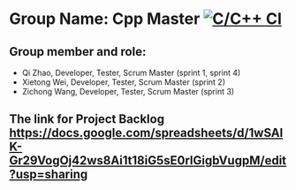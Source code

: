 # Group Name: Cpp Master [![C/C++ CI](https://github.com/LavinWong/CS555/actions/workflows/c-cpp.yml/badge.svg?branch=main)](https://github.com/LavinWong/CS555/actions/workflows/c-cpp.yml)


## Group member and role:
- Qi	Zhao, Developer, Tester, Scrum Master (sprint 1, sprint 4)
- Xietong	Wei, Developer, Tester, Scrum Master (sprint 2)
- Zichong	Wang, Developer, Tester, Scrum Master (sprint 3)

## The link for Project Backlog https://docs.google.com/spreadsheets/d/1wSAlK-Gr29VogOj42ws8Ai1t18iG5sE0rlGigbVugpM/edit?usp=sharing
